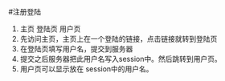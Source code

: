 #注册登陆
1. 主页 登陆页 用户页
2. 先访问主页，主页上在一个登陆的链接，点击链接就转到登陆页
3. 在登陆页填写用户名，提交到服务器
4. 提交之后服务器把此用户名写入session中。然后跳转到用户页。
5. 用户页可以显示放在 session中的用户名。